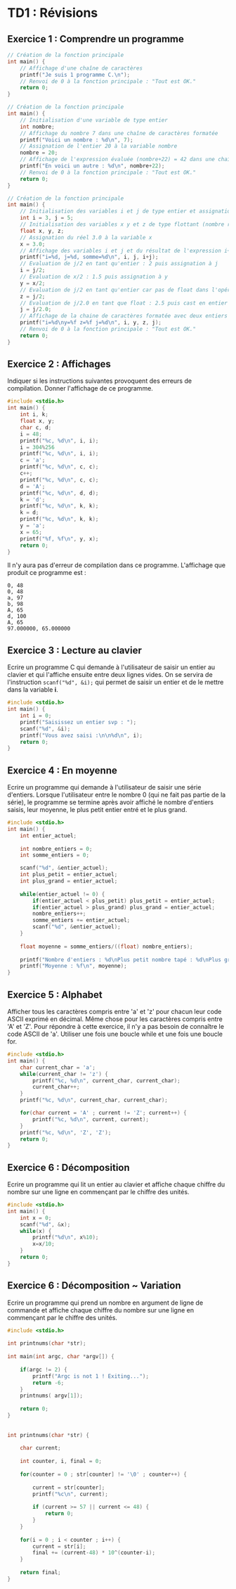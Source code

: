 # TD1 : Révisions
## Exercice 1 : Comprendre un programme

```C
// Création de la fonction principale
int main() {
	// Affichage d'une chaîne de caractères
	printf("Je suis 1 programme C.\n");
	// Renvoi de 0 à la fonction principale : "Tout est OK."
	return 0;
}
```

```C
// Création de la fonction principale
int main() {
	// Initialisation d'une variable de type entier
	int nombre;
	// Affichage du nombre 7 dans une chaîne de caractères formatée
	printf("Voici un nombre : %d\n", 7);
	// Assignation de l'entier 20 à la variable nombre
	nombre = 20;
	// Affichage de l'expression évaluée (nombre+22) = 42 dans une chaîne de caractères formatée
	printf("En voici un autre : %d\n", nombre+22);
	// Renvoi de 0 à la fonction principale : "Tout est OK."
	return 0;
}
```

```C
// Création de la fonction principale
int main() {
	// Initialisation des variables i et j de type entier et assignation respective de 3 et 5 à i et j 
	int i = 3, j = 5;
	// Initialisation des variables x y et z de type flottant (nombre réel).
	float x, y, z;
	// Assignation du réel 3.0 à la variable x
	x = 3.0;
	// Affichage des variables i et j et du résultat de l'expression i+j dans une chaîne de caractères formatée
	printf("i=%d, j=%d, somme=%d\n", i, j, i+j);
	// Evaluation de j/2 en tant qu'entier : 2 puis assignation à j
	i = j/2;
	// Evaluation de x/2 : 1.5 puis assignation à y
	y = x/2;
	// Evaluation de j/2 en tant qu'entier car pas de float dans l'opération : 2 puis cast en float 2.00 puis assignation à z
	z = j/2;
	// Evaluation de j/2.0 en tant que float : 2.5 puis cast en entier car j est un int et assignation à j.
	j = j/2.0;
	// Affichage de la chaine de caractères formatée avec deux entiers (%d) et deux décimaux (%f)
	printf("i=%d\ny=%f z=%f j=%d\n", i, y, z, j);
	// Renvoi de 0 à la fonction principale : "Tout est OK."
	return 0;
}
```

## Exercice 2 : Affichages

Indiquer si les instructions suivantes provoquent des erreurs de compilation. Donner l'affichage de ce programme.

```C
#include <stdio.h>
int main() {
	int i, k;
	float x, y;
	char c, d;
	i = 48;
	printf("%c, %d\n", i, i);
	i = 304%256
	printf("%c, %d\n", i, i);
	c = 'a';
	printf("%c, %d\n", c, c);
	c++;
	printf("%c, %d\n", c, c);
	d = 'A';
	printf("%c, %d\n", d, d);
	k = 'd';
	printf("%c, %d\n", k, k);
	k = d;
	printf("%c, %d\n", k, k);
	y = 'a';
	x = 65;
	printf("%f, %f\n", y, x);
	return 0;
}
```
Il n'y aura pas d'erreur de compilation dans ce programme. 
L'affichage que produit ce programme est :
``` 
0, 48
0, 48
a, 97
b, 98
A, 65
d, 100
A, 65
97.000000, 65.000000
```

## Exercice 3 : Lecture au clavier

Ecrire un programme C qui demande à l'utilisateur de saisir un entier au clavier et qui l'affiche ensuite entre deux lignes vides. On se servira de l'instruction ``scanf("%d", &i);`` qui permet de saisir un entier et de le mettre dans la variable **i**.

```C
#include <stdio.h>
int main() {
	int i = 0;
	printf("Saisissez un entier svp : ");
	scanf("%d", &i);
	printf("Vous avez saisi :\n\n%d\n", i);
	return 0;
}
```

## Exercice 4 : En moyenne

Ecrire un programme qui demande à l'utilisateur de saisir une série d'entiers. Lorsque l'utilisateur entre le nombre 0 (qui ne fait pas partie de la série), le programme se termine après avoir affiché le nombre d'entiers saisis, leur moyenne, le plus petit entier entré et le plus grand.

```C
#include <stdio.h>
int main() {
	int entier_actuel;
	
	int nombre_entiers = 0;
	int somme_entiers = 0;

	scanf("%d", &entier_actuel);
	int plus_petit = entier_actuel;
	int plus_grand = entier_actuel;
	
	while(entier_actuel != 0) {
		if(entier_actuel < plus_petit) plus_petit = entier_actuel;
		if(entier_actuel > plus_grand) plus_grand = entier_actuel;
		nombre_entiers++;
		somme_entiers += entier_actuel;
		scanf("%d", &entier_actuel);
	}
	
	float moyenne = somme_entiers/((float) nombre_entiers);
	
	printf("Nombre d'entiers : %d\nPlus petit nombre tapé : %d\nPlus grand nombre tapé : %d\n", nombre_entiers, plus_petit, plus_grand);
	printf("Moyenne : %f\n", moyenne);
}
```

## Exercice 5 : Alphabet

Afficher tous les caractères compris entre 'a' et 'z' pour chacun leur code ASCII exprimé en décimal. Même chose pour les caractères compris entre 'A' et 'Z'. Pour répondre à cette exercice, il n'y a pas besoin de connaître le code ASCII de 'a'. Utiliser une fois une boucle while et une fois une boucle for.

```C
#include <stdio.h>
int main() {
	char current_char = 'a';
	while(current_char != 'z') {
		printf("%c, %d\n", current_char, current_char);
		current_char++;
	}
	printf("%c, %d\n", current_char, current_char);

	for(char current = 'A' ; current != 'Z'; current++) {
		printf("%c, %d\n", current, current);
	}
	printf("%c, %d\n", 'Z', 'Z');
	return 0;
}
```

## Exercice 6 : Décomposition

Ecrire un programme qui lit un entier au clavier et affiche chaque chiffre du nombre sur une ligne en commençant par le chiffre des unités.


```C
#include <stdio.h>
int main() {
	int x = 0;
	scanf("%d", &x);
	while(x) {
		printf("%d\n", x%10);
		x=x/10;
	}
	return 0;
}
```


## Exercice 6 : Décomposition ~ Variation

Ecrire un programme qui prend un nombre en argument de ligne de commande et affiche chaque chiffre du nombre sur une ligne en commençant par le chiffre des unités.


```C
#include <stdio.h>  
  
int printnums(char *str);  
  
int main(int argc, char *argv[]) {  
  
    if(argc != 2) {  
        printf("Argc is not 1 ! Exiting...");  
        return -6;  
    }  
    printnums( argv[1]);  
  
    return 0;  
}  
  
  
int printnums(char *str) {  
  
    char current;  
  
    int counter, i, final = 0;  
  
    for(counter = 0 ; str[counter] != '\0' ; counter++) {  
  
        current = str[counter];  
        printf("%c\n", current);  
  
        if (current >= 57 || current <= 48) {  
            return 0;  
        }
    }
      
    for(i = 0 ; i < counter ; i++) {  
        current = str[i];  
        final += (current-48) * 10^(counter-i);  
    }  
    
    return final;  
}
```



